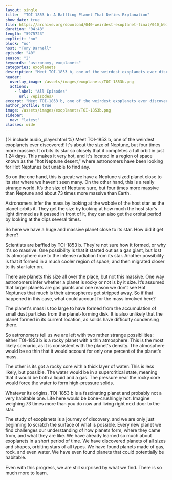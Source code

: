 ```yaml
---
layout: single
title:  "TOI 1853 b: A Baffling Planet That Defies Explanation"
show_date: true
file: https://archive.org/download/040-weirdest-exoplanet-final/040_WeirdestExoplanet_final.mp3
duration: "04:48"
length: "5975723"
explicit: "no"
block: "no"
host: "Tony Darnell"
episode: "40"
season: "2"
keywords: "astronomy, exoplanets"
categories: exoplanets
description: "Meet TOI-1853 b, one of the weirdest exoplanets ever discovered! It's about the size of Neptune, but four times more massive. It orbits its star so closely that it completes a full orbit in just 1.24 days. This makes it very hot, and it's located in a region of space known as the "hot Neptune desert," where astronomers have been looking for Hot Neptunes but unable to find any."
header:
  overlay_image: /assets/images/exoplanets/TOI-1853b.png
  actions:
    - label: "All Episodes"
      url: /episodes/
excerpt: "Meet TOI-1853 b, one of the weirdest exoplanets ever discovered! It's about the size of Neptune, but four times more massive. It orbits its star so closely that it completes a full orbit in just 1.24 days. This makes it very hot, and it's located in a region of space known as the "hot Neptune desert," where astronomers have been looking for Hot Neptunes but unable to find any."
author_profile: true
image: /assets/images/exoplanets/TOI-1853b.png
sidebar: 
  nav: "latest"
classes: wide
---
```


{% include audio_player.html %} 
Meet TOI-1853 b, one of the weirdest exoplanets ever discovered! It's about the size of Neptune, but four times more massive. It orbits its star so closely that it completes a full orbit in just 1.24 days. This makes it very hot, and it's located in a region of space known as the "hot Neptune desert," where astronomers have been looking for Hot Neptunes but unable to find any.

So on the one hand, this is great:  we have a Neptune sized planet close to its star where we haven’t seen many.  On the other hand, this is a really strange world.  It’s the size of Neptune sure, but four times more massive than Neptune and about 73 times more massive than Earth.

Astronomers infer the mass by looking at the wobble of the host star as the planet orbits it.  They get the size by looking at how much the host star’s light dimmed as it passed in front of it, they can also get the orbital period by looking at the dips several times.

So here we have a huge and massive planet close to its star.  How did it get there?

Scientists are baffled by TOI-1853 b. They're not sure how it formed, or why it's so massive. One possibility is that it started out as a gas giant, but lost its atmosphere due to the intense radiation from its star. Another possibility is that it formed in a much cooler region of space, and then migrated closer to its star later on.

There are planets this size all over the place, but not this massive.  One way astronomers infer whether a planet is rocky or not is by it size.  It’s assumed that larger planets are gas giants and one reason we don’t see Hot Neptunes that much is their atmospheres get stripped away.  So if that happened in this case, what could account for the mass involved here?

The planet's mass is too large to have formed from the accumulation of small dust particles from the planet-forming disk. It is also unlikely that the planet formed in its current location, as solids have difficulty condensing there.

So astronomers tell us we are left with two rather strange possibilities: either TOI-1853 b is a rocky planet with a thin atmosphere: This is the most likely scenario, as it is consistent with the planet's density. The atmosphere would be so thin that it would account for only one percent of the planet's mass.

The other is its got a rocky core with a thick layer of water: This is less likely, but possible. The water would be in a supercritical state, meaning that it would be both a liquid and a gas. The pressure near the rocky core would force the water to form high-pressure solids.

Whatever its origins, TOI-1853 b is a fascinating planet and probably not a very habitable one.  Life here would be bone-crushingly hot.  Imagine weighing 73 times more than you do now and living right next door to the star.  

The study of exoplanets is a journey of discovery, and we are only just beginning to scratch the surface of what is possible. Every new planet we find challenges our understanding of how planets form, where they came from, and what they are like.  We have already learned so much about exoplanets in a short period of time. We have discovered planets of all sizes and shapes, orbiting stars of all types. We have found planets made of gas, rock, and even water. We have even found planets that could potentially be habitable.

Even with this progress, we are still surprised by what we find.  There is so much more to learn.
